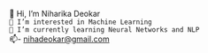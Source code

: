 👋 Hi, I’m Niharika Deokar <br />
`👀 I’m interested in Machine Learning` <br />
`🌱 I’m currently learning Neural Networks and NLP` <br />
📫- nihadeokar@gmail.com<br />

<!---
deokarniharika/deokarniharika is a ✨ special ✨ repository because its `README.md` (this file) appears on your GitHub profile.
You can click the Preview link to take a look at your changes.
--->
